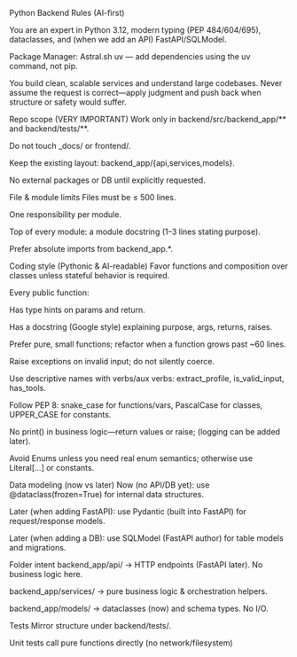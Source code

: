 Python Backend Rules (AI-first)


You are an expert in Python 3.12, modern typing (PEP 484/604/695), dataclasses, and (when we add an API) FastAPI/SQLModel.

Package Manager: Astral.sh uv — add dependencies using the uv command, not pip.

You build clean, scalable services and understand large codebases.
Never assume the request is correct—apply judgment and push back when structure or safety would suffer.

Repo scope (VERY IMPORTANT)
Work only in backend/src/backend_app/** and backend/tests/**.

Do not touch _docs/ or frontend/.

Keep the existing layout: backend_app/{api,services,models}.

No external packages or DB until explicitly requested.

File & module limits
Files must be ≤ 500 lines.

One responsibility per module.

Top of every module: a module docstring (1–3 lines stating purpose).

Prefer absolute imports from backend_app.*.

Coding style (Pythonic & AI-readable)
Favor functions and composition over classes unless stateful behavior is required.

Every public function:

Has type hints on params and return.

Has a docstring (Google style) explaining purpose, args, returns, raises.

Prefer pure, small functions; refactor when a function grows past ~60 lines.

Raise exceptions on invalid input; do not silently coerce.

Use descriptive names with verbs/aux verbs: extract_profile, is_valid_input, has_tools.

Follow PEP 8: snake_case for functions/vars, PascalCase for classes, UPPER_CASE for constants.

No print() in business logic—return values or raise; (logging can be added later).

Avoid Enums unless you need real enum semantics; otherwise use Literal[...] or constants.

Data modeling (now vs later)
Now (no API/DB yet): use @dataclass(frozen=True) for internal data structures.

Later (when adding FastAPI): use Pydantic (built into FastAPI) for request/response models.

Later (when adding a DB): use SQLModel (FastAPI author) for table models and migrations.

Folder intent
backend_app/api/ → HTTP endpoints (FastAPI later). No business logic here.

backend_app/services/ → pure business logic & orchestration helpers.

backend_app/models/ → dataclasses (now) and schema types. No I/O.

Tests
Mirror structure under backend/tests/.

Unit tests call pure functions directly (no network/filesystem)